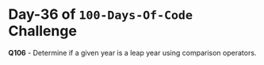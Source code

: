 # Day-36 of `100-Days-Of-Code` Challenge

**Q106** - Determine if a given year is a leap year using comparison operators.

 

 

 





 
 

 


 


 

 
 
 


 